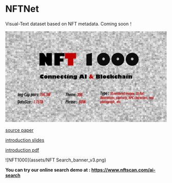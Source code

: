 # NFTNet
Visual-Text dataset based on NFT metadata.
Coming soon！

![NFT1000](assets/NFT1000.png)

[source paper](assets/ACM_MM_NFT1000_Final_Version.pdf)

[introduction slides](assets/NFT-Net_A_Non_Fungible_Token_Cross-Modal_Dataset_for_AI_Research.pptx)

[introduction pdf](assets/NFT-Net_A_Non_Fungible_Token_Cross-Modal_Dataset_for_AI_Research.pdf)

![NFT1000](assets/NFT Search_banner_v3.png)

**You can try our online search demo at : https://www.nftscan.com/ai-search**
